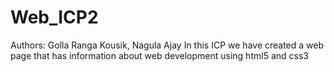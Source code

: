 # Web_ICP2
Authors: Golla Ranga Kousik, Nagula Ajay
In this ICP we have created a web page that has information about web development using html5 and css3
